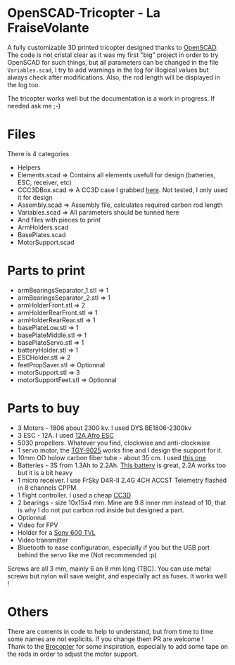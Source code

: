 # OpenSCAD-Tricopter    -    La FraiseVolante
A fully customizable 3D printed tricopter designed thanks to [OpenSCAD](http://www.openscad.org).  
The code is not cristal clear as it was my first "big" project in order to try OpenSCAD for such things, but all parameters can be changed in the file `Variables.scad`, I try to add warnings in the log for illogical values but always check after modifications. Also, the rod length will be displayed in the log too.

The tricopter works well but the documentation is a work in progress. If needed ask me ;-)

# Files
There is 4 categories
 * Helpers
  * Elements.scad => Contains all elements usefull for design (batteries, ESC, receiver, etc)
  * CCC3DBox.scad => A CC3D case I grabbed [here](http://www.thingiverse.com/thing:95644). Not tested, I only used it for design
 * Assembly.scad => Assembly file, calculates required carbon rod length
 * Variables.scad => All parameters should be tunned here
 * And files with pieces to print
  * ArmHolders.scad
  * BasePlates.scad
  * MotorSupport.scad

# Parts to print
 * armBearingsSeparator_1.stl => 1
 * armBearingsSeparator_2.stl => 1
 * armHolderFront.stl => 2
 * armHolderRearFront.stl => 1
 * armHolderRearRear.stl => 1
 * basePlateLow.stl => 1
 * basePlateMiddle.stl => 1
 * basePlateServo.stl => 1
 * batteryHolder.stl => 1
 * ESCHolder.stl => 2
 * feetPropSaver.stl => Optionnal
 * motorSupport.stl => 3
 * motorSupportFeet.stl => Optionnal

# Parts to buy
 * 3 Motors - 1806 about 2300 kv. I used DYS BE1806-2300kv
 * 3 ESC -  12A. I used [12A Afro ESC](https://www.hobbyking.com/hobbyking/store/%5F%5F62955%5F%5FAfro%5FESC%5F12Amp%5FBEC%5FUltraLite%5FMultirotor%5FESC%5FV3%5FSimonK%5FFirmware%5FUK%5FWarehouse%5F.html)
 * 5030 propellers. Whatever you find, clockwise and anti-clockwise
 * 1 servo motor, the [TGY-9025](https://www.hobbyking.com/hobbyking/store/%5F%5F31879%5F%5FTurnigy%5F8482%5FTGY%5F9025MG%5FMG%5FServo%5F1%5F8kg%5F0%5F09sec%5F11g%5FUK%5FWarehouse%5F.html) works fine and I design the support for it.
 * 10mm OD holow carbon fiber tube - about 35 cm. I used [this one](https://www.hobbyking.com/hobbyking/store/%5F%5F26195%5F%5FCarbon%5FFiber%5FTube%5Fhollow%5F10x750mm%5FUK%5FWarehouse%5F.html)
 * Batteries - 3S from 1.3Ah to 2.2Ah. [This battery](https://www.hobbyking.com/hobbyking/store/%5F%5F32111%5F%5FZIPPY%5FCompact%5F1300mAh%5F3S%5F25C%5FLipo%5FPack%5FUK%5FWarehouse%5F.html) is great, 2.2A works too but it is a bit heavy
 * 1 micro receiver. I use FrSky D4R-II 2.4G 4CH ACCST Telemetry flashed in 8 channels CPPM.
 * 1 flight controller. I used a cheap [CC3D](http://www.openpilot.org/products/openpilot-coptercontrol-platform)
 * 2 bearings - size 10x15x4 mm. Mine are 9.8 inner mm instead of 10, that is why I do not put carbon rod inside but designed a part.
 * Optionnal
  * Video for FPV
   * Holder for a [Sony 600 TVL](http://www.surveilzone.com/fpv/fpv-camera/sony-super-had-ccd-600tvl-fpv-ir-block-camera-2.8mm-lens)
   * Video transmitter
  * Bluetooth to ease configuration, especially if you but the USB port behind the servo like me (Not recommended :p)

Screws are all 3 mm, mainly 6 an 8 mm long (TBC). You can use metal screws but nylon will save weight, and especially act as fuses. It works well !

# Others
There are coments in code to help to understand, but from time to time some names are not explicits. If you change them PR are welcome !  
Thank to the [Brocopter](http://www.thingiverse.com/thing:413639) for some inspiration, especially to add some tape on the rods in order to adjust the motor support.
